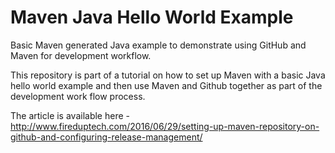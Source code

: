 # Maven Java Hello World Example
Basic Maven generated Java example to demonstrate using GitHub and Maven for development workflow. 

This repository is part of a tutorial on how to set up Maven with a basic Java hello world example and
then use Maven and Github together as part of the development work flow process.

The article is available here - 
http://www.fireduptech.com/2016/06/29/setting-up-maven-repository-on-github-and-configuring-release-management/

